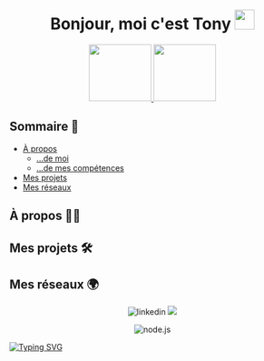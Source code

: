 <h1 align="center">Bonjour, moi c'est Tony <img src="https://media.giphy.com/media/hvRJCLFzcasrR4ia7z/giphy.gif" width="35"></h1>
<p align="center">
  <a href="https://www.cea.fr/">
    <img src="https://upload.wikimedia.org/wikipedia/commons/thumb/9/91/CEA_logo_nouveau.svg/1255px-CEA_logo_nouveau.svg.png" width=110 height=100>
  </a>
  <a href="https://instn.cea.fr/">
    <img src="https://www.ifp-school.com/sites/ifp-school.com/files/telechargements/images/partenaires/INSTN_logo.jpg" width=110 height=100>
  </a>
</p>

<h2>Sommaire 📖</h2>
<ul>
    <li>
      <a href="">À propos</a>
      <ul>
        <li>
          <a href="">...de moi</a>
        </li>
        <li>
          <a href="">...de mes compétences</a>
        </li>
      </ul>
    </li>
    <li>
      <a href="">Mes projets</a>
    </li>
    <li>
      <a href="">Mes réseaux</a>
  </li>
</ul>

<h2>À propos 🙋‍♂️</h2>

<h2>Mes projets 🛠️</h2>

<h2>Mes réseaux 🌍</h2>
<p align="center">
  <img src="https://img.shields.io/badge/LinkedIn-0a66c2?style=for-the-badge&logo=linkedin&labelColor=0a66c2" alt="linkedin">
  <img src="https://img.shields.io/badge/Discord-1c1b29?style=for-the-badge&logo=discord&labelColor=1c1b29">
</p>

<p align="center">
  <img src="https://img.shields.io/badge/node.js-141414?style=for-the-badge&logo=nodedotjs&labelColor=141414" alt="node.js">
</p>

[![Typing SVG](https://readme-typing-svg.herokuapp.com?font=fira+code&color=F7F1ED&vCenter=true&multiline=true&width=450&height=100&lines=const+test+%3D+(a%2Cb)+%3D%3E+%7B;%20return+a+%2B+b;%7D)](https://git.io/typing-svg)


<!--
**TonyBionda/TonyBionda** is a ✨ _special_ ✨ repository because its `README.md` (this file) appears on your GitHub profile.

Here are some ideas to get you started:

- 🔭 I’m currently working on ...
- 🌱 I’m currently learning ...
- 👯 I’m looking to collaborate on ...
- 🤔 I’m looking for help with ...
- 💬 Ask me about ...
- 📫 How to reach me: ...
- 😄 Pronouns: ...
- ⚡ Fun fact: ...
-->
